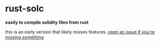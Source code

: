 # rust-solc

**easily to compile solidity files from rust**

this is an early version that likely misses features.
[open an issue if you're missing something](https://github.com/snd/rust_solc/issues/new)
